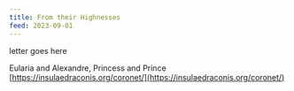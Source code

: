 ```yaml
---
title: From their Highnesses
feed: 2023-09-01
---
```


letter goes here

Eularia and Alexandre, Princess and Prince 
[https://insulaedraconis.org/coronet/](https://insulaedraconis.org/coronet/)
